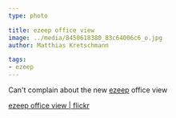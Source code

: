 ```yaml
---
type: photo

title: ezeep office view
image: ../media/8450618380_83c64006c6_o.jpg
author: Matthias Kretschmann

tags:
- ezeep
---
```


Can't complain about the new [ezeep](http://ezeep.com) office view

[ezeep office view | flickr](http://www.flickr.com/photos/krema/8450618380)

